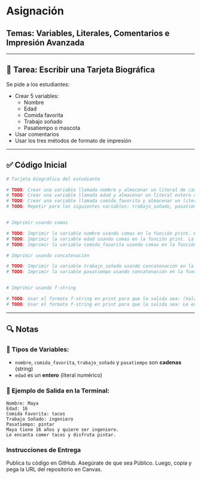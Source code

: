 # Asignación
## Temas: Variables, Literales, Comentarios e Impresión Avanzada

---

## 🎯 Tarea: Escribir una Tarjeta Biográfica

Se pide a los estudiantes:
- Crear 5 variables:
  - Nombre
  - Edad
  - Comida favorita
  - Trabajo soñado
  - Pasatiempo o mascota
- Usar comentarios
- Usar los tres métodos de formato de impresión

---

## ✅ Código Inicial

```python
# Tarjeta biográfica del estudiante

# TODO: Crear una variable llamada nombre y almacenar un literal de cadena que represente el nombre de alguien
# TODO: Crear una variable llamada edad y almacenar un literal entero que represente la edad en años.
# TODO: Crear una variable llamada comida_favorita y almacenar un literal de cadena que represente la comida favorita de alguien.
# TODO: Repetir para las siguientes variables: trabajo_soñado, pasatiempo


# Imprimir usando comas

# TODO: Imprimir la variable nombre usando comas en la función print. La salida debe ser: Nombre: (valor almacenado en nombre)
# TODO: Imprimir la variable edad usando comas en la función print. La salida debe ser: Edad: (valor almacenado en edad)
# TODO: Imprimir la variable comida_favorita usando comas en la función print. La salida debe ser: Comida Favorita: (valor almacenado en comida_favorita)

# Imprimir usando concatenación

# TODO: Imprimir la variable trabajo_soñado usando concatenación en la función print. La salida debe ser: Trabajo Soñado: (valor almacenado en trabajo_soñado)
# TODO: Imprimir la variable pasatiempo usando concatenación en la función print. La salida debe ser: Pasatiempo: (valor almacenado en pasatiempo)


# Imprimir usando f-string

# TODO: Usar el formato f-string en print para que la salida sea: (Valor en nombre) tiene (Valor en edad) años y quiere ser (Valor en trabajo_soñado).
# TODO: Usar el formato f-string en print para que la salida sea: Le encanta comer (Valor en comida_favorita) y disfruta (Valor en pasatiempo).

```

---

## 🔍 Notas

### 🧠 Tipos de Variables:
- `nombre`, `comida_favorita`, `trabajo_soñado` y `pasatiempo` son **cadenas** (string)
- `edad` es un **entero** (literal numérico)

### 🧾 Ejemplo de Salida en la Terminal:
```
Nombre: Maya
Edad: 16
Comida Favorita: tacos
Trabajo Soñado: ingeniero
Pasatiempo: pintar
Maya tiene 16 años y quiere ser ingeniero.
Le encanta comer tacos y disfruta pintar.
```

### Instrucciones de Entrega

Publica tu código en GitHub. Asegúrate de que sea Público. Luego, copia y pega la URL del repositorio en Canvas.
